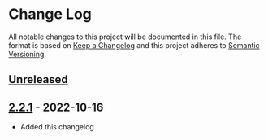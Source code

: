 # Change Log
All notable changes to this project will be documented in this file.
The format is based on [Keep a Changelog](http://keepachangelog.com/)
and this project adheres to [Semantic Versioning](http://semver.org/).

## [Unreleased]

## [2.2.1] - 2022-10-16
- Added this changelog


[Unreleased]: https://github.com/philhanna/callup/compare/2.2.1..HEAD
[2.2.1]: https://github.com/philhanna/callup/compare/2.2.0..2.2.1
[2.2.0]: https://github.com/philhanna/callup/compare/2.0.1..2.2.0
[2.0.1]: https://github.com/philhanna/callup/compare/2.0.0..2.0.1
[2.0.0]: https://github.com/philhanna/callup/compare/1.0.2..2.0.0
[1.0.2]: https://github.com/philhanna/callup/compare/1.0.0..1.0.2
[1.0.0]: https://github.com/philhanna/callup/compare/3418d9..1.0.0
